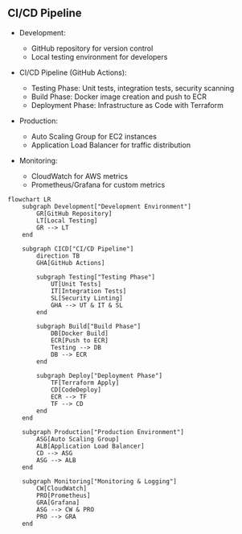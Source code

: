 ## CI/CD Pipeline

- Development:
    * GitHub repository for version control
    * Local testing environment for developers

- CI/CD Pipeline (GitHub Actions):
    * Testing Phase: Unit tests, integration tests, security scanning
    * Build Phase: Docker image creation and push to ECR
    * Deployment Phase: Infrastructure as Code with Terraform

- Production:
    * Auto Scaling Group for EC2 instances
    * Application Load Balancer for traffic distribution

- Monitoring:
    * CloudWatch for AWS metrics
    * Prometheus/Grafana for custom metrics


```mermaid
flowchart LR
    subgraph Development["Development Environment"]
        GR[GitHub Repository]
        LT[Local Testing]
        GR --> LT
    end

    subgraph CICD["CI/CD Pipeline"]
        direction TB
        GHA[GitHub Actions]
        
        subgraph Testing["Testing Phase"]
            UT[Unit Tests]
            IT[Integration Tests]
            SL[Security Linting]
            GHA --> UT & IT & SL
        end
        
        subgraph Build["Build Phase"]
            DB[Docker Build]
            ECR[Push to ECR]
            Testing --> DB
            DB --> ECR
        end
        
        subgraph Deploy["Deployment Phase"]
            TF[Terraform Apply]
            CD[CodeDeploy]
            ECR --> TF
            TF --> CD
        end
    end

    subgraph Production["Production Environment"]
        ASG[Auto Scaling Group]
        ALB[Application Load Balancer]
        CD --> ASG
        ASG --> ALB
    end

    subgraph Monitoring["Monitoring & Logging"]
        CW[CloudWatch]
        PRO[Prometheus]
        GRA[Grafana]
        ASG --> CW & PRO
        PRO --> GRA
    end

```
